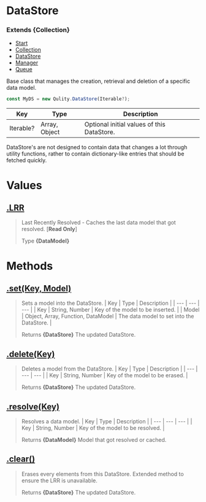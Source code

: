 
# DataStore
### Extends **{Collection}**

* [Start](https://github.com/QSmally/Qulity/blob/master/Documentation/Index.md)
* [Collection](https://github.com/QSmally/Qulity/blob/master/Documentation/Collection.md)
* [DataStore](https://github.com/QSmally/Qulity/blob/master/Documentation/DataStore.md)
* [Manager](https://github.com/QSmally/Qulity/blob/master/Documentation/Manager.md)
* [Queue](https://github.com/QSmally/Qulity/blob/master/Documentation/Queue.md)

Base class that manages the creation, retrieval and deletion of a specific data model.
```js
const MyDS = new Qulity.DataStore(Iterable?);
```

| Key | Type | Description |
| --- | --- | --- |
| Iterable? | Array, Object | Optional initial values of this DataStore. |

DataStore's are not designed to contain data that changes a lot through utility functions, rather to contain dictionary-like entries that should be fetched quickly.



# Values
## [.LRR](https://github.com/QSmally/Qulity/blob/master/lib/Maps/DataStore.js#L18)
> Last Recently Resolved - Caches the last data model that got resolved. [**Read Only**]
>
> Type **{DataModel}**

# Methods
## [.set(Key, Model)](https://github.com/QSmally/Qulity/blob/master/lib/Maps/DataStore.js#L39)
> Sets a model into the DataStore.
> | Key | Type | Description |
> | --- | --- | --- |
> | Key | String, Number | Key of the model to be inserted. |
> | Model | Object, Array, Function, DataModel | The data model to set into the DataStore. |
>
> Returns **{DataStore}** The updated DataStore.

## [.delete(Key)](https://github.com/QSmally/Qulity/blob/master/lib/Maps/DataStore.js#L54)
> Deletes a model from the DataStore.
> | Key | Type | Description |
> | --- | --- | --- |
> | Key | String, Number | Key of the model to be erased. |
>
> Returns **{DataStore}** The updated DataStore.

## [.resolve(Key)](https://github.com/QSmally/Qulity/blob/master/lib/Maps/DataStore.js#L65)
> Resolves a data model.
> | Key | Type | Description |
> | --- | --- | --- |
> | Key | String, Number | Key of the model to be resolved. |
>
> Returns **{DataModel}** Model that got resolved or cached.

## [.clear()](https://github.com/QSmally/Qulity/blob/master/lib/Maps/DataStore.js#L78)
> Erases every elements from this DataStore. Extended method to ensure the LRR is unavailable.
>
> Returns **{DataStore}** The updated DataStore.
